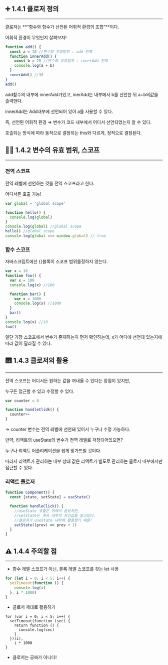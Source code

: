 ## ➕ 1.4.1 클로저 정의

---

클로저는 **“함수와 함수가 선언된 어휘적 환경의 조합”**이다.

어휘적 환경이 무엇인지 살펴보자!

```jsx
function add() {
  const a = 10 //변수의 유효범위 : add 전체
  function innerAdd() {
    const b = 20 //변수의 유효범위 : innerAdd 전체
    console.log(a + b)
  }
  innerAdd() //30
}
add()
```

add함수의 내부에 innerAdd가있고, inerAdd는 내부에서 b를 선언한 뒤 a+b의값을 출력한다.

innerAdd는 Add내부에 선언되어 있어 a를 사용할 수 있다.

즉, 선언된 어휘적 환경 ⇒ 변수가 코드 내부에서 어디서 선언되었는지 알 수 있다.

호출되는 방식에 따라 동적으로 결정되는 this와 다르게, 정적으로 결정된다.

## 🧙‍♂️ 1.4.2 변수의 유효 범위, 스코프

---

### 전역 스코프

전역 레벨에 선언하는 것을 전역 스코프라고 한다.

어디서든 호출 가능!

```jsx
var global = 'global scope'

function hello() {
  console.log(global)
}
console.log(global) //global scope
hello() //global scope
console.log(global === window.global) // true
```

### 함수 스코프

자바스크립트에선 {}블록이 스코프 범위를정하지 않는다.

```jsx
var x = 10
function foo() {
  var x = 100
  console.log(x) //100

  function bar() {
    var x = 1000
    console.log(x) //1000
  }
  bar()
}
console.log(x) //10
foo()
```

일단 가장 스코프에서 변수가 존재하는지 먼저 확인하는데, x가 어디에 선언돼 있는지에 따라 값이 달라질 수 있다.

## 🛗 1.4.3 클로저의 활용

---

전역 스코프는 어디서든 원하는 값을 꺼내올 수 있다는 장점이 있지만,

누구든 접근할 수 있고 수정할 수 있다.

```jsx
var counter = 0

function handleClidk() {
  counter++
}
```

→ counter 변수는 전역 레벨에 선언돼 있어서 누구나 수정 가능하다.

만약, 리액트의 useState의 변수가 전역 레벨로 저장되어있으면?

누구나 리액트 어플리케이션을 쉽게 망가뜨릴 것이다.

따라서 리액트가 관리하는 내부 상태 값은 리액트가 별도로 관리하는 클로저 내부에서만 접근할 수 있다.

### 리액트 클로저

```jsx
function Component() {
  const [state, setState] = useState()

  function handleClick() {
    //useState 호출은 위에서 끝났지만,
    //setState는 계속 내부의 최신값을 알고있다.
    //클로저가 useState 내부에 활용됐기 때문!
    setState((prev) => prev + 1)
  }
}
```

## ⚠️ 1.4.4 주의할 점

---

- 함수 레벨 스코프가 아닌, 블록 레벨 스코프를 갖는 let 사용

```jsx
for (let i = 0; i < 5; i++) {
  setTimeout(function () {
    console.log(i)
  }, i * 1000)
}
```

- 클로저 제대로 활용하기

```
for (var i = 0; i < 5; i++) {
  setTimeout(function (sec) {
    return function () {
      console.log(sec)
    }
  })(i),
    i * 1000
}
```

- 클로저는 공짜가 아니다!
